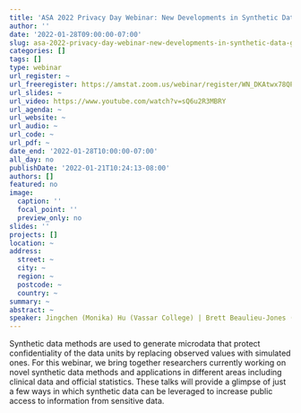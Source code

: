```yaml
---
title: 'ASA 2022 Privacy Day Webinar: New Developments in Synthetic Data Generation'
author: ''
date: '2022-01-28T09:00:00-07:00'
slug: asa-2022-privacy-day-webinar-new-developments-in-synthetic-data-generation
categories: []
tags: []
type: webinar
url_register: ~
url_freeregister: https://amstat.zoom.us/webinar/register/WN_DKAtwx78QPmP3ApD7_rnOg
url_slides: ~
url_video: https://www.youtube.com/watch?v=sQ6u2R3MBRY
url_agenda: ~
url_website: ~
url_audio: ~
url_code: ~
url_pdf: ~
date_end: '2022-01-28T10:00:00-07:00'
all_day: no
publishDate: '2022-01-21T10:24:13-08:00'
authors: []
featured: no
image:
  caption: ''
  focal_point: ''
  preview_only: no
slides: ''
projects: []
location: ~
address:
  street: ~
  city: ~
  region: ~
  postcode: ~
  country: ~
summary: ~
abstract: ~
speaker: Jingchen (Monika) Hu (Vassar College) | Brett Beaulieu-Jones (Harvard Medical School) | Aaron R. Williams (Urban Institute)
---
```

<!--more-->
Synthetic data methods are used to generate microdata that protect confidentiality of the data units by replacing observed values with simulated ones. For this webinar, we bring together researchers currently working on novel synthetic data methods and applications in different areas including clinical data and official statistics. These talks will provide a glimpse of just a few ways in which synthetic data can be leveraged to increase public access to information from sensitive data.